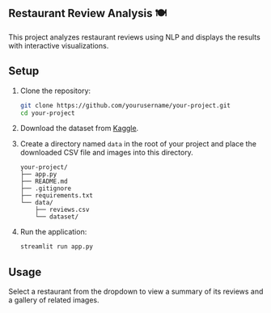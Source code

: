 ## Restaurant Review Analysis 🍽️
This project analyzes restaurant reviews using NLP and displays the results with interactive visualizations.

## Setup

1. Clone the repository:
    ```bash
    git clone https://github.com/yourusername/your-project.git
    cd your-project
    ```
2. Download the dataset from [Kaggle](https://www.kaggle.com/datasets/denizbilginn/google-maps-restaurant-reviews).


3. Create a directory named `data` in the root of your project and place the downloaded CSV file and images into this directory.

    ```
    your-project/
    ├── app.py
    ├── README.md
    ├── .gitignore
    ├── requirements.txt
    └── data/
        ├── reviews.csv
        └── dataset/
    ```

4. Run the application:
    ```bash
    streamlit run app.py
    ```

## Usage

Select a restaurant from the dropdown to view a summary of its reviews and a gallery of related images.

